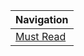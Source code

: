 | Navigation                                      |
| :-----------------------------------------------|
| [Must Read](https://github.com/clD11/must-read) |
